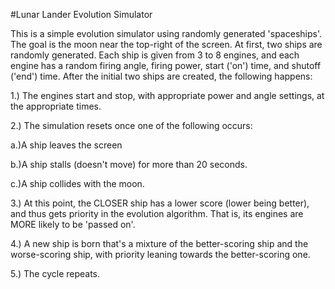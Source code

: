 #Lunar Lander Evolution Simulator

This is a simple evolution simulator using randomly generated 'spaceships'. The goal is the moon near the top-right of the screen. At first, two ships are randomly generated. Each ship is given from 3 to 8 engines, and each engine has a random firing angle, firing power, start ('on') time, and shutoff ('end') time. After the initial two ships are created, the following happens:

 1.) The engines start and stop, with appropriate power and angle settings, at the appropriate times.

 2.) The simulation resets once one of the following occurs:

   a.)A ship leaves the screen

   b.)A ship stalls (doesn't move) for more than 20 seconds.

   c.)A ship collides with the moon.

 3.) At this point, the CLOSER ship has a lower score (lower being better), and thus gets priority in the evolution algorithm. That is, its engines are MORE likely to be 'passed on'.

 4.) A new ship is born that's a mixture of the better-scoring ship and the worse-scoring ship, with priority leaning towards the better-scoring one.

 5.) The cycle repeats.